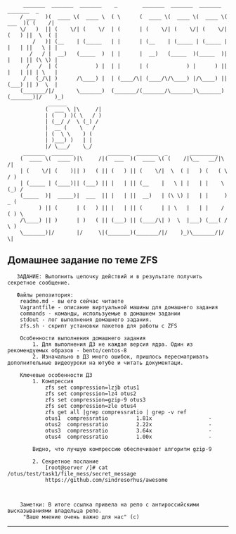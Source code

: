          _______  _______  _______    _        _______  _______  _______  _______  _       
        / ___   )(  ____ \(  ____ \  ( \      (  ____ \(  ____ \(  ____ \(  ___  )( (    /|
        \/   )  || (    \/| (    \/  | (      | (    \/| (    \/| (    \/| (   ) ||  \  ( |
            /   )| (__    | (_____   | |      | (__    | (_____ | (_____ | |   | ||   \ | |
           /   / |  __)   (_____  )  | |      |  __)   (_____  )(_____  )| |   | || (\ \) |
          /   /  | (            ) |  | |      | (            ) |      ) || |   | || | \   |
         /   (_/\| )      /\____) |  | (____/\| (____/\/\____) |/\____) || (___) || )  \  |
        (_______/|/       \_______)  (_______/(_______/\_______)\_______)(_______)|/    )_)
                 ______                                                                    
                (  ___ \ |\     /|                                                         
                | (   ) )( \   / )                                                         
                | (__/ /  \ (_) /                                                          
                |  __ (    \   /                                                           
                | (  \ \    ) (                                                            
                | )___) )   | |                                                            
                |/ \___/    \_/                                                            
         _______  _______           _______  _______  _       _________                  
        (  ____ \(  ____ )|\     /|(  ___  )(  ____ \( (    /|\__   __/|\     /|         
        | (    \/| (    )|| )   ( || (   ) || (    \/|  \  ( |   ) (   ( \   / )         
        | (_____ | (____)|| (___) || |   | || (__    |   \ | |   | |    \ (_) /          
        (_____  )|  _____)|  ___  || |   | ||  __)   | (\ \) |   | |     ) _ (           
              ) || (      | (   ) || |   | || (      | | \   |   | |    / ( ) \          
        /\____) || )      | )   ( || (___) || (____/\| )  \  |___) (___( /   \ )         
        \_______)|/       |/     \|(_______)(_______/|/    )_)\_______/|/     \|         
                                                                                        
                                                                                                                                                            
##       Домашнее задание по теме ZFS

       ЗАДАНИЕ: Выполнить цепочку действий и в результате получить секретное сообщение.

       Файлы репозитория:
        readme.md - вы его сейчас читаете
        Vagrantfile - описание виртуальной машины для домашнего задания
        commands - команды, используемые в домашнем задании
        stdout - лог выполнения домашнего задания.
        zfs.sh - скрипт установки пакетов для работы с ZFS

        Особенности выполнения домашнего задания
            1. Для выполнения ДЗ не каждая версия ядра. Один из рекомендуемых образов - bento/centos-8
            2. Изначально в ДЗ много ошибок, пришлось пересматривать дополнительные видеоуроки на ютубе и читать документаци.

        Ключевые особенности ДЗ
            1. Компрессия
                zfs set compression=lzjb otus1
                zfs set compression=lz4 otus2
                zfs set compression=gzip-9 otus3
                zfs set compression=zle otus4
                zfs get all |grep compressratio | grep -v ref
                otus1  compressratio         1.81x                  -
                otus2  compressratio         2.22x                  - 
                otus3  compressratio         3.64x                  -
                otus4  compressratio         1.00x                  -                

            Видно, что лучшую компрессию обеспечивает алгоритм gzip-9

            2. Секретное послание
                [root@server /]# cat /otus/test/task1/file_mess/secret_message
                https://github.com/sindresorhus/awesome



        Заметки: В итоге ссылка привела на репо с антироссийскими высказываниями владельца репо. 
         "Ваше мнение очень важно для нас" (с)


***



                                                                                                                                                                  
                                                                                                                                                                  
                                                                                                                                                                  
                                                                                                                                                                  
                                                                                                                                                                  
                                                                                                                                                                                 
